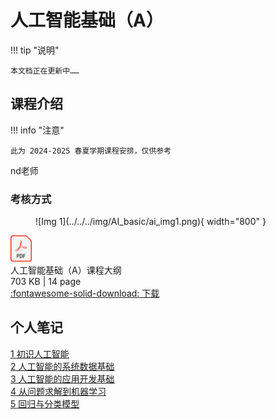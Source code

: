 # 人工智能基础（A）

!!! tip "说明"

    本文档正在更新中……

## 课程介绍

!!! info "注意"

    此为 2024-2025 春夏学期课程安排，仅供参考

nd老师

### 考核方式

<figure markdown="span">
  ![Img 1](../../../img/AI_basic/ai_img1.png){ width="800" }
</figure>

<div class="hq-card hq-file-block" markdown="1">
<div class="file-icon"><img src="../../../img/pdf.svg" style="height: 3em;"></div>
<div class="hq-file-body">
<div class="hq-file-title">人工智能基础（A）课程大纲</div>
<div class="hq-file-meta">703 KB | 14 page</div>
</div>
<a class="hq-down-button" target="_blank" href="../../../file/AI_basic/ai_doc1.pdf" markdown="1">:fontawesome-solid-download: 下载</a>
</div>

## 个人笔记

[1 初识人工智能](./ch1.md)<br/>
[2 人工智能的系统数据基础](./ch2.md)<br/>
[3 人工智能的应用开发基础](./ch3.md)<br/>
[4 从问题求解到机器学习](./ch4.md)<br/>
[5 回归与分类模型](./ch5.md)